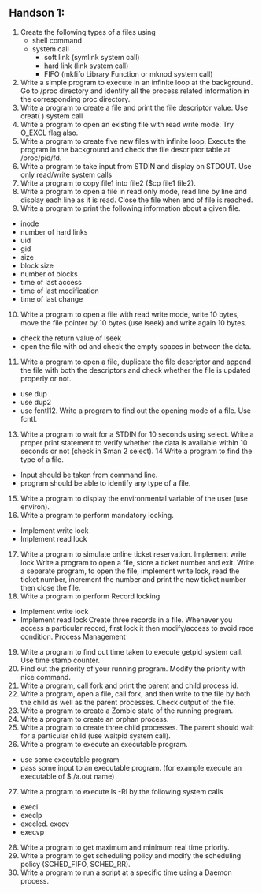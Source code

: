 ## Handson 1: 
1. Create the following types of a files using
    * shell command 
    * system call
        * soft link (symlink system call)
        * hard link (link system call)
        * FIFO (mkfifo Library Function or mknod system call)
2. Write a simple program to execute in an infinite loop at the background. Go to /proc directory and
identify all the process related information in the corresponding proc directory.
3. Write a program to create a file and print the file descriptor value. Use creat( ) system call
4. Write a program to open an existing file with read write mode. Try O_EXCL flag also.
5. Write a program to create five new files with infinite loop. Execute the program in the background
and check the file descriptor table at /proc/pid/fd.
6. Write a program to take input from STDIN and display on STDOUT. Use only read/write system calls
7. Write a program to copy file1 into file2 ($cp file1 file2).
8. Write a program to open a file in read only mode, read line by line and display each line as it is read.
Close the file when end of file is reached.
9. Write a program to print the following information about a given file.
* inode
* number of hard links
* uid
* gid
* size
* block size
* number of blocks
* time of last access
* time of last modification
* time of last change
10. Write a program to open a file with read write mode, write 10 bytes, move the file pointer by 10
bytes (use lseek) and write again 10 bytes.
* check the return value of lseek
* open the file with od and check the empty spaces in between the data.
11. Write a program to open a file, duplicate the file descriptor and append the file with both the
descriptors and check whether the file is updated properly or not.
* use dup
* use dup2
* use fcntl12. Write a program to find out the opening mode of a file. Use fcntl.
13. Write a program to wait for a STDIN for 10 seconds using select. Write a proper print statement to
verify whether the data is available within 10 seconds or not (check in $man 2 select).
14 Write a program to find the type of a file.
* Input should be taken from command line.
* program should be able to identify any type of a file.
15. Write a program to display the environmental variable of the user (use environ).
16. Write a program to perform mandatory locking.
* Implement write lock
* Implement read lock
17. Write a program to simulate online ticket reservation. Implement write lock
Write a program to open a file, store a ticket number and exit. Write a separate program, to
open the file, implement write lock, read the ticket number, increment the number and print
the new ticket number then close the file.
18. Write a program to perform Record locking.
* Implement write lock
* Implement read lock
Create three records in a file. Whenever you access a particular record, first lock it then modify/access
to avoid race condition.
Process Management
19. Write a program to find out time taken to execute getpid system call. Use time stamp counter.
20. Find out the priority of your running program. Modify the priority with nice command.
21. Write a program, call fork and print the parent and child process id.
22. Write a program, open a file, call fork, and then write to the file by both the child as well as the
parent processes. Check output of the file.
23. Write a program to create a Zombie state of the running program.
24. Write a program to create an orphan process.
25. Write a program to create three child processes. The parent should wait for a particular child (use
waitpid system call).
26. Write a program to execute an executable program.
* use some executable program
* pass some input to an executable program. (for example execute an executable of $./a.out name)
27. Write a program to execute ls -Rl by the following system calls
* execl
* execlp
* execled. execv
* execvp
28. Write a program to get maximum and minimum real time priority.
29. Write a program to get scheduling policy and modify the scheduling policy (SCHED_FIFO,
SCHED_RR).
30. Write a program to run a script at a specific time using a Daemon process.